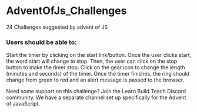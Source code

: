 # AdventOfJs_Challenges
24 Challenges suggested by advent of JS

### Users should be able to:

Start the timer by clicking on the start link/button.
Once the user clicks start, the word start will change to stop. Then, the user can click on the stop button to make the timer stop.
Click on the gear icon to change the length (minutes and seconds) of the timer.
Once the timer finishes, the ring should change from green to red and an alert message is passed to the browser.

Need some support on this challenge? Join the Learn Build Teach Discord community. We have a separate channel set up specifically for the Advent of JavaScript.
